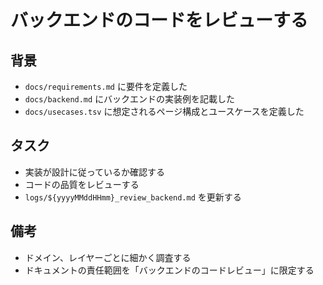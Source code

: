 # バックエンドのコードをレビューする

## 背景

- `docs/requirements.md` に要件を定義した
- `docs/backend.md` にバックエンドの実装例を記載した
- `docs/usecases.tsv` に想定されるページ構成とユースケースを定義した

## タスク

- 実装が設計に従っているか確認する
- コードの品質をレビューする
- `logs/${yyyyMMddHHmm}_review_backend.md` を更新する

## 備考

- ドメイン、レイヤーごとに細かく調査する
- ドキュメントの責任範囲を「バックエンドのコードレビュー」に限定する
